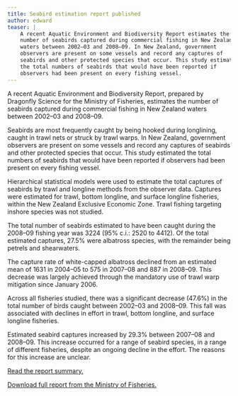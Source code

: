 ```yaml
---
title: Seabird estimation report published
author: edward
teaser: |    
    A recent Aquatic Environment and Biodiversity Report estimates the
    number of seabirds captured during commercial fishing in New Zealand
    waters between 2002–03 and 2008–09. In New Zealand, government
    observers are present on some vessels and record any captures of
    seabirds and other protected species that occur. This study estimated
    the total numbers of seabirds that would have been reported if
    observers had been present on every fishing vessel.
---
```


A recent Aquatic Environment and Biodiversity Report, prepared by
Dragonfly Science for the Ministry of Fisheries, estimates the number
of seabirds captured during commercial fishing in New Zealand waters
between 2002–03 and 2008–09.

Seabirds are most frequently caught by being hooked during longlining,
caught in trawl nets or struck by trawl warps. In New Zealand,
government observers are present on some vessels and record any
captures of seabirds and other protected species that occur. This
study estimated the total numbers of seabirds that would have been
reported if observers had been present on every fishing vessel.

Hierarchical statistical models were used to estimate the total
captures of seabirds by trawl and longline methods from the observer
data. Captures were estimated for trawl, bottom longline, and surface
longline fisheries, within the New Zealand Exclusive Economic Zone.
Trawl fishing targeting inshore species was not studied.

The total number of seabirds estimated to have been caught during the
2008–09 fishing year was 3224 (95% c.i.: 2520 to 4412). Of the total
estimated captures, 27.5% were albatross species, with the remainder
being petrels and shearwaters.

The capture rate of white-capped albatross declined from an estimated
mean of 1631 in 2004–05 to 575 in 2007–08 and 887 in 2008–09. This
decrease was largely achieved through the mandatory use of trawl warp
mitigation since January 2006.

Across all fisheries studied, there was a significant decrease (47.6%)
in the total number of birds caught between 2002–03 and 2008–09. This
fall was associated with declines in effort in trawl, bottom longline,
and surface longline fisheries.

Estimated seabird captures increased by 29.3% between 2007–08 and
2008–09. This increase occurred for a range of seabird species, in a
range of different fisheries, despite an ongoing decline in the
effort. The reasons for this increase are unclear.

[Read the report summary.](references/abraham_seabirds_02-09.html)

[Download full report from the Ministry of
Fisheries.](http://fs.fish.govt.nz/Page.aspx?pk=113&dk=22872)

